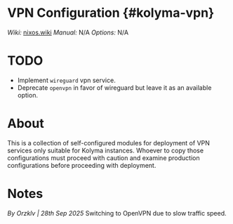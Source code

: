 # VPN Configuration {#kolyma-vpn}

_Wiki:_ [nixos.wiki](https://nixos.wiki/wiki/VPN)
_Manual:_ N/A
_Options:_ N/A

# TODO

- Implement `wireguard` vpn service.
- Deprecate `openvpn` in favor of wireguard but leave it as an available option.

# About

This is a collection of self-configured modules for deployment of VPN services only suitable for Kolyma instances. Whoever to copy those configurations must proceed with caution and examine production configurations before proceeding with deployment.

# Notes

_By Orzklv | 28th Sep 2025_
Switching to OpenVPN due to slow traffic speed.
